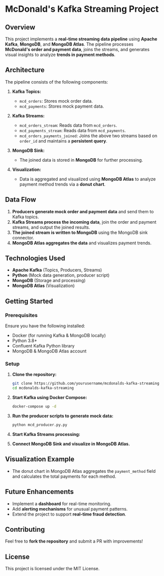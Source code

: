 # McDonald's Kafka Streaming Project

## Overview
This project implements a **real-time streaming data pipeline** using **Apache Kafka**, **MongoDB**, and **MongoDB Atlas**. The pipeline processes **McDonald's order and payment data**, joins the streams, and generates visual insights to analyze **trends in payment methods**.

## Architecture
The pipeline consists of the following components:

1. **Kafka Topics:**
   - `mcd_orders`: Stores mock order data.
   - `mcd_payments`: Stores mock payment data.

2. **Kafka Streams:**
   - `mcd_orders_stream`: Reads data from `mcd_orders`.
   - `mcd_payments_stream`: Reads data from `mcd_payments`.
   - `mcd_orders_payments_joined`: Joins the above two streams based on `order_id` and maintains a **persistent query**.

3. **MongoDB Sink:**
   - The joined data is stored in **MongoDB** for further processing.

4. **Visualization:**
   - Data is aggregated and visualized using **MongoDB Atlas** to analyze payment method trends via a **donut chart**.

## Data Flow
1. **Producers generate mock order and payment data** and send them to Kafka topics.
2. **Kafka Streams process the incoming data**, join the order and payment streams, and output the joined results.
3. **The joined stream is written to MongoDB** using the MongoDB sink connector.
4. **MongoDB Atlas aggregates the data** and visualizes payment trends.

## Technologies Used
- **Apache Kafka** (Topics, Producers, Streams)
- **Python** (Mock data generation, producer script)
- **MongoDB** (Storage and processing)
- **MongoDB Atlas** (Visualization)

## Getting Started
### Prerequisites
Ensure you have the following installed:
- Docker (for running Kafka & MongoDB locally)
- Python 3.8+
- Confluent Kafka Python library
- MongoDB & MongoDB Atlas account

### Setup
1. **Clone the repository:**
   ```bash
   git clone https://github.com/yourusername/mcdonalds-kafka-streaming.git
   cd mcdonalds-kafka-streaming
   ```
2. **Start Kafka using Docker Compose:**
   ```bash
   docker-compose up -d
   ```
3. **Run the producer scripts to generate mock data:**
   ```bash
   python mcd_producer.py.py
   ```
4. **Start Kafka Streams processing:**
   
5. **Connect MongoDB Sink and visualize in MongoDB Atlas.**

## Visualization Example
- The donut chart in MongoDB Atlas aggregates the `payment_method` field and calculates the total payments for each method.

## Future Enhancements
- Implement a **dashboard** for real-time monitoring.
- Add **alerting mechanisms** for unusual payment patterns.
- Extend the project to support **real-time fraud detection**.

## Contributing
Feel free to **fork the repository** and submit a PR with improvements!

## License
This project is licensed under the MIT License.
